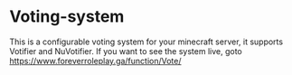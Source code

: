 # Voting-system
This is a configurable voting system for your minecraft server, it supports Votifier and NuVotifier.
If you want to see the system live, goto https://www.foreverroleplay.ga/function/Vote/
